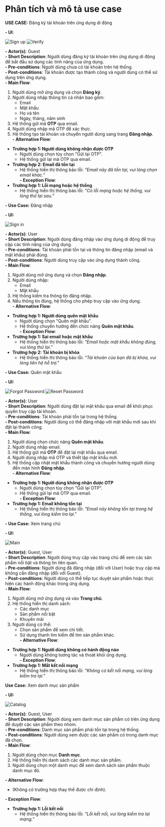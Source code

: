# Phân tích và mô tả use case

**USE CASE:** Đăng ký tài khoản trên ứng dụng di động

**- UI**:

![Sign up](https://github.com/user-attachments/assets/941bdebc-7e1c-41e2-a146-a83083705df6)
![Verify](https://github.com/user-attachments/assets/15a2cf9c-8fbf-4a6f-9901-5704242c47c3)

**- Actor(s)**: Guest  
**- Short Description**: Người dùng đăng ký tài khoản trên ứng dụng di động để bắt đầu sử dụng các tính năng của ứng dụng.  
**- Pre-conditions**: Người dùng chưa có tài khoản trên hệ thống.  
**- Post-conditions**: Tài khoản được tạo thành công và người dùng có thể sử dụng trên ứng dụng.  
**- Main Flow**:  
1. Người dùng mở ứng dụng và chọn **Đăng ký**.  
2. Người dùng nhập thông tin cá nhân bao gồm:  
   - Email  
   - Mật khẩu  
   - Họ và tên  
   - Ngày, tháng, năm sinh  
3. Hệ thống gửi mã **OTP** qua email.  
4. Người dùng nhập mã OTP để xác thực.  
5. Hệ thống tạo tài khoản và chuyển người dùng sang trang **Đăng nhập**.  
**- Alternative Flow**:  
- **Trường hợp 1: Người dùng không nhận được OTP**  
  - Người dùng chọn tùy chọn "Gửi lại OTP".  
  - Hệ thống gửi lại mã OTP qua email.  
- **Trường hợp 2: Email đã tồn tại**  
  - Hệ thống hiển thị thông báo lỗi: *"Email này đã tồn tại, vui lòng chọn email khác."*  
**- Exception Flow**:  
- **Trường hợp 1: Lỗi mạng hoặc hệ thống**  
  - Hệ thống hiển thị thông báo lỗi: *"Có lỗi mạng hoặc hệ thống, vui lòng thử lại sau."*  

**- Use Case:** Đăng nhập

**- UI:**

![Sign in](https://github.com/user-attachments/assets/84a0a5e3-7d78-4f13-9fd8-b700374f3cdb)

**- Actor(s)**: User  
**- Short Description**: Người dùng đăng nhập vào ứng dụng di động để truy cập các tính năng của ứng dụng.  
**- Pre-conditions**: Tài khoản phải tồn tại và thông tin đăng nhập (email và mật khẩu) phải đúng.  
**- Post-conditions**: Người dùng truy cập vào ứng dụng thành công.  
**- Main Flow**:  
1. Người dùng mở ứng dụng và chọn **Đăng nhập**.  
2. Người dùng nhập:  
   - Email  
   - Mật khẩu  
3. Hệ thống kiểm tra thông tin đăng nhập.  
4. Nếu thông tin đúng, hệ thống cho phép truy cập vào ứng dụng.  
**- Alternative Flow**:  
- **Trường hợp 1: Người dùng quên mật khẩu**  
  - Người dùng chọn "Quên mật khẩu".  
  - Hệ thống chuyển hướng đến chức năng **Quên mật khẩu**.  
**- Exception Flow**:  
- **Trường hợp 1: Sai email hoặc mật khẩu**  
  - Hệ thống hiển thị thông báo lỗi: *"Email hoặc mật khẩu không đúng, vui lòng thử lại."*  
- **Trường hợp 2: Tài khoản bị khóa**  
  - Hệ thống hiển thị thông báo lỗi: *"Tài khoản của bạn đã bị khóa, vui lòng liên hệ hỗ trợ."*  

**- Use Case:** Quên mật khẩu

**- UI:**

![Forgot Password](https://github.com/user-attachments/assets/5710e6fb-1fbf-4172-a9d8-8572ef2dd09a)
![Reset Password](https://github.com/user-attachments/assets/f455bc1e-eb54-40f3-81e8-d59727b66271)

**- Actor(s)**: User  
**- Short Description**: Người dùng đặt lại mật khẩu qua email để khôi phục quyền truy cập tài khoản.  
**- Pre-conditions**: Tài khoản phải tồn tại trong hệ thống.  
**- Post-conditions**: Người dùng có thể đăng nhập với mật khẩu mới sau khi đặt lại thành công.  
**- Main Flow**:  
1. Người dùng chọn chức năng **Quên mật khẩu**.  
2. Người dùng nhập email.  
3. Hệ thống gửi mã **OTP** để đặt lại mật khẩu qua email.  
4. Người dùng nhập mã OTP và thiết lập mật khẩu mới.  
5. Hệ thống cập nhật mật khẩu thành công và chuyển hướng người dùng đến màn hình **Đăng nhập**.  
**- Alternative Flow**:  
- **Trường hợp 1: Người dùng không nhận được OTP**  
  - Người dùng chọn tùy chọn "Gửi lại OTP".  
  - Hệ thống gửi lại mã OTP qua email.  
**- Exception Flow**:  
- **Trường hợp 1: Email không tồn tại**  
  - Hệ thống hiển thị thông báo lỗi: *"Email này không tồn tại trong hệ thống, vui lòng kiểm tra lại."*  

**- Use Case:** Xem trang chủ

**- UI:**

![Main](https://github.com/user-attachments/assets/48a5e16b-0604-4295-b071-eebc47e5928c)

**- Actor(s)**: Guest, User  
**- Short Description**: Người dùng truy cập vào trang chủ để xem các sản phẩm nổi bật và thông tin liên quan.  
**- Pre-conditions**: Người dùng đã đăng nhập (đối với User) hoặc truy cập mà không cần đăng nhập (đối với Guest).  
**- Post-conditions**: Người dùng có thể tiếp tục duyệt sản phẩm hoặc thực hiện các hành động khác trong ứng dụng.  
**- Main Flow**:  
1. Người dùng mở ứng dụng và vào **Trang chủ**.  
2. Hệ thống hiển thị danh sách:  
   - Các danh mục  
   - Sản phẩm nổi bật  
   - Khuyến mãi  
3. Người dùng có thể:  
   - Chọn sản phẩm để xem chi tiết.  
   - Sử dụng thanh tìm kiếm để tìm sản phẩm khác.  
**- Alternative Flow**:  
- **Trường hợp 1: Người dùng không có hành động nào**  
  - Người dùng không tương tác và thoát khỏi ứng dụng.  
**- Exception Flow**:  
- **Trường hợp 1: Mất kết nối mạng**  
  - Hệ thống hiển thị thông báo lỗi: *"Không có kết nối mạng, vui lòng kiểm tra lại."*  

**Use Case:** Xem danh mục sản phẩm

**- UI:**

![Catalog](https://github.com/user-attachments/assets/9f0e7470-99b2-4ab4-ae80-99fde757b19d)

**- Actor(s)**: Guest, User  
**- Short Description**: Người dùng xem danh mục sản phẩm có trên ứng dụng để duyệt các sản phẩm theo nhóm.  
**- Pre-conditions**: Danh mục sản phẩm phải tồn tại trong hệ thống.  
**- Post-conditions**: Người dùng xem được các sản phẩm có trong danh mục đã chọn.  
**- Main Flow**:  
1. Người dùng chọn mục **Danh mục**.  
2. Hệ thống hiển thị danh sách các danh mục sản phẩm.  
3. Người dùng chọn một danh mục để xem danh sách sản phẩm thuộc danh mục đó.

**- Alternative Flow**:  
- (Không có trường hợp thay thế được chỉ định).
 
**- Exception Flow**:
- **Trường hợp 1: Lỗi kết nối**  
  - Hệ thống hiển thị thông báo lỗi: *"Lỗi kết nối, vui lòng kiểm tra lại mạng."*  

